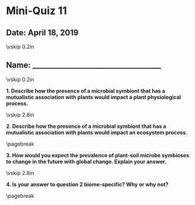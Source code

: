 # Mini-Quiz 11
## Date: April 18, 2019

\vskip 0.2in

## Name: ___________________________________

\vskip 0.2in

**1. Describe how the presence of a microbial symbiont that has a mutualistic association with plants would impact a plant physiological process.**

\vskip 2.8in

**2. Describe how the presence of a microbial symbiont that has a mutualistic association with plants would impact an ecosystem process.**

\pagebreak

**3. How would you expect the prevalence of plant-soil microbe symbioses to change in the future with global change.
Explain your answer.**

\vskip 2.8in

**4. Is your answer to question 2 biome-specific? Why or why not?**

\pagebreak


